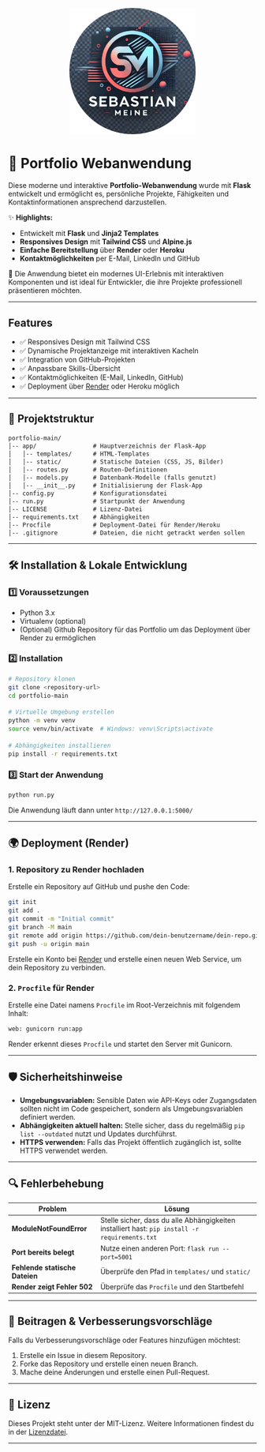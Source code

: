 
<p align="center">
    <img src="/app/static/images/LOGONEU.png" width="256"/>
</p>

# 🌟 Portfolio Webanwendung  

Diese moderne und interaktive **Portfolio-Webanwendung** wurde mit **Flask** entwickelt und ermöglicht es, persönliche Projekte, Fähigkeiten und Kontaktinformationen ansprechend darzustellen.  

✨ **Highlights:**  

- Entwickelt mit **Flask** und **Jinja2 Templates**  
- **Responsives Design** mit **Tailwind CSS** und **Alpine.js**  
- **Einfache Bereitstellung** über **Render** oder **Heroku**  
- **Kontaktmöglichkeiten** per E-Mail, LinkedIn und GitHub  

🚀 Die Anwendung bietet ein modernes UI-Erlebnis mit interaktiven Komponenten und ist ideal für Entwickler, die ihre Projekte professionell präsentieren möchten.  

---

## Features

- ✅ Responsives Design mit Tailwind CSS  
- ✅ Dynamische Projektanzeige mit interaktiven Kacheln  
- ✅ Integration von GitHub-Projekten  
- ✅ Anpassbare Skills-Übersicht  
- ✅ Kontaktmöglichkeiten (E-Mail, LinkedIn, GitHub)  
- ✅ Deployment über [Render](https://render.com/) oder Heroku möglich  

---

## 📂 Projektstruktur

```
portfolio-main/
│-- app/                # Hauptverzeichnis der Flask-App
│   │-- templates/      # HTML-Templates
│   │-- static/         # Statische Dateien (CSS, JS, Bilder)
│   │-- routes.py       # Routen-Definitionen
│   │-- models.py       # Datenbank-Modelle (falls genutzt)
│   │-- __init__.py     # Initialisierung der Flask-App
│-- config.py           # Konfigurationsdatei
│-- run.py              # Startpunkt der Anwendung
│-- LICENSE             # Lizenz-Datei
│-- requirements.txt    # Abhängigkeiten
│-- Procfile            # Deployment-Datei für Render/Heroku
│-- .gitignore          # Dateien, die nicht getrackt werden sollen
```

---

## 🛠 Installation & Lokale Entwicklung

### 1️⃣ Voraussetzungen

- Python 3.x
- Virtualenv (optional)
- (Optional) Github Repository für das Portfolio um das Deployment über Render zu ermöglichen

### 2️⃣ Installation

```sh
# Repository klonen
git clone <repository-url>
cd portfolio-main

# Virtuelle Umgebung erstellen
python -m venv venv
source venv/bin/activate  # Windows: venv\Scripts\activate

# Abhängigkeiten installieren
pip install -r requirements.txt
```

### 3️⃣ Start der Anwendung

```sh
python run.py
```

Die Anwendung läuft dann unter `http://127.0.0.1:5000/`

---

## 🌍 Deployment (Render)

### 1. Repository zu Render hochladen

Erstelle ein Repository auf GitHub und pushe den Code:

```sh
git init
git add .
git commit -m "Initial commit"
git branch -M main
git remote add origin https://github.com/dein-benutzername/dein-repo.git
git push -u origin main
```

Erstelle ein Konto bei [Render](https://render.com/) und erstelle einen neuen Web Service, um dein Repository zu verbinden.

### 2. `Procfile` für Render

Erstelle eine Datei namens `Procfile` im Root-Verzeichnis mit folgendem Inhalt:

```sh
web: gunicorn run:app
```

Render erkennt dieses `Procfile` und startet den Server mit Gunicorn.

---

## 🛡 Sicherheitshinweise

- **Umgebungsvariablen:** Sensible Daten wie API-Keys oder Zugangsdaten sollten nicht im Code gespeichert, sondern als Umgebungsvariablen definiert werden.
- **Abhängigkeiten aktuell halten:** Stelle sicher, dass du regelmäßig `pip list --outdated` nutzt und Updates durchführst.
- **HTTPS verwenden:** Falls das Projekt öffentlich zugänglich ist, sollte HTTPS verwendet werden.

---

## 🔍 Fehlerbehebung

| Problem | Lösung |
|---------|---------|
| **ModuleNotFoundError** | Stelle sicher, dass du alle Abhängigkeiten installiert hast: `pip install -r requirements.txt` |
| **Port bereits belegt** | Nutze einen anderen Port: `flask run --port=5001` |
| **Fehlende statische Dateien** | Überprüfe den Pfad in `templates/` und `static/` |
| **Render zeigt Fehler 502** | Überprüfe das `Procfile` und den Startbefehl |

---

## 🎉 Beitragen & Verbesserungsvorschläge

Falls du Verbesserungsvorschläge oder Features hinzufügen möchtest:

1. Erstelle ein Issue in diesem Repository.
2. Forke das Repository und erstelle einen neuen Branch.
3. Mache deine Änderungen und erstelle einen Pull-Request.

---

## 📄 Lizenz

Dieses Projekt steht unter der MIT-Lizenz. Weitere Informationen findest du in der [Lizenzdatei](LICENSE).

---
